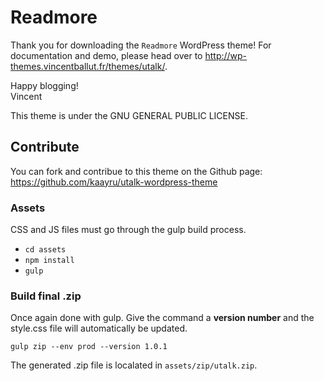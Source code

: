 Readmore
===


Thank you for downloading the `Readmore` WordPress theme! For documentation and demo, please head over to http://wp-themes.vincentballut.fr/themes/utalk/.

Happy blogging!<br />
Vincent

This theme is under the GNU GENERAL PUBLIC LICENSE.

## Contribute

You can fork and contribue to this theme on the Github page: https://github.com/kaayru/utalk-wordpress-theme


### Assets

CSS and JS files must go through the gulp build process.

* `cd assets`
* `npm install`
* `gulp`

### Build final .zip

Once again done with gulp. Give the command a **version number** and the style.css file will automatically be updated.

`gulp zip --env prod --version 1.0.1`

The generated .zip file is localated in `assets/zip/utalk.zip`.
